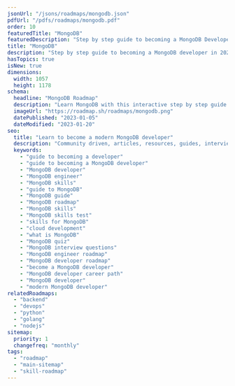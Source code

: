 ```yaml
---
jsonUrl: "/jsons/roadmaps/mongodb.json"
pdfUrl: "/pdfs/roadmaps/mongodb.pdf"
order: 10
featuredTitle: "MongoDB"
featuredDescription: "Step by step guide to becoming a MongoDB Developer in 2023"
title: "MongoDB"
description: "Step by step guide to becoming a MongoDB developer in 2023"
hasTopics: true
isNew: true
dimensions:
  width: 1057
  height: 1178
schema:
  headline: "MongoDB Roadmap"
  description: "Learn MongoDB with this interactive step by step guide in 2023. We also have resources and short descriptions attached to the roadmap items so you can get everything you want to learn in one place."
  imageUrl: "https://roadmap.sh/roadmaps/mongodb.png"
  datePublished: "2023-01-05"
  dateModified: "2023-01-20"
seo:
  title: "Learn to become a modern MongoDB developer"
  description: "Community driven, articles, resources, guides, interview questions, quizzes for MongoDB development. Learn to become a modern MongoDB developer by following the steps, skills, resources and guides listed in this roadmap."
  keywords:
    - "guide to becoming a developer"
    - "guide to becoming a MongoDB developer"
    - "MongoDB developer"
    - "MongoDB engineer"
    - "MongoDB skills"
    - "guide to MongoDB"
    - "MongoDB guide"
    - "MongoDB roadmap"
    - "MongoDB skills"
    - "MongoDB skills test"
    - "skills for MongoDB"
    - "cloud development"
    - "what is MongoDB"
    - "MongoDB quiz"
    - "MongoDB interview questions"
    - "MongoDB engineer roadmap"
    - "MongoDB developer roadmap"
    - "become a MongoDB developer"
    - "MongoDB developer career path"
    - "MongoDB developer"
    - "modern MongoDB developer"
relatedRoadmaps:
  - "backend"
  - "devops"
  - "python"
  - "golang"
  - "nodejs"
sitemap:
  priority: 1
  changefreq: "monthly"
tags:
  - "roadmap"
  - "main-sitemap"
  - "skill-roadmap"
---
```


